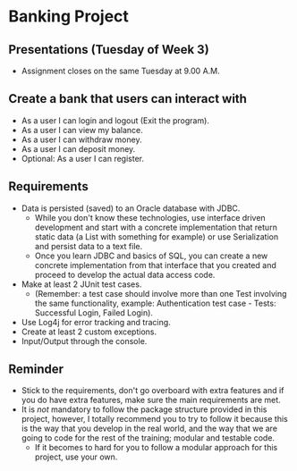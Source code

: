 # Banking Project

## Presentations (Tuesday of Week 3)
* Assignment closes on the same Tuesday at 9.00 A.M.

## Create a bank that users can interact with

* As a user I can login and logout (Exit the program).
* As a user I can view my balance.
* As a user I can withdraw money.
* As a user I can deposit money.
* Optional: As a user I can register.

## Requirements

* Data is persisted (saved) to an Oracle database with JDBC.
    * While you don't know these technologies, use interface driven development and
    start with a concrete implementation that return static data (a List with something for example) or use Serialization and persist data to a text file.
    * Once you learn JDBC and basics of SQL, you can create a new concrete implementation from that interface that you created and proceed to develop the actual data access code.
* Make at least 2 JUnit test cases.
    * (Remember: a test case should involve more than one Test involving the same 
    functionality, example: Authentication test case - Tests: Successful Login, Failed Login).
* Use Log4j for error tracking and tracing.
* Create at least 2 custom exceptions.
* Input/Output through the console.

## Reminder

* Stick to the requirements, don't go overboard with extra features and if you do have extra features, make sure the main requirements are met.
* It is *not* mandatory to follow the package structure provided in this project, however, I totally recommend you to try to follow it because this is the way that you develop in the real world, and the way that we are going to code for the rest of the training; modular and testable code.
   * If it becomes to hard for you to follow a modular approach for this project, use your own.
